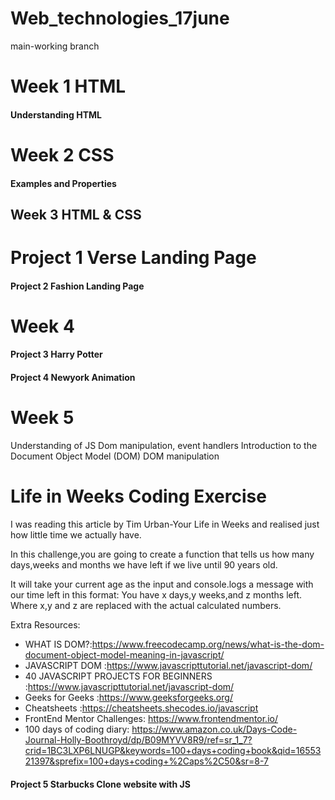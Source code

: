 # Web_technologies_17june

main-working branch

# Week 1 HTML
#### Understanding HTML
# Week 2 CSS
#### Examples and Properties
## Week 3 HTML & CSS
# Project 1 Verse Landing Page
#### Project 2 Fashion Landing Page
# Week 4 
#### Project 3 Harry Potter
#### Project 4 Newyork Animation
# Week 5
Understanding of JS
Dom manipulation, event handlers
Introduction to the Document Object Model (DOM)
DOM manipulation

# Life in Weeks Coding Exercise
I was reading this article by Tim Urban-Your Life in Weeks and realised just how little time we actually have.

In this challenge,you are going to create a function that tells us how many days,weeks and months we have left if we live until 90 years old.

It will take your current age as the input and console.logs a message with our time left in this format:
You have x days,y weeks,and z months left.
Where x,y and z are replaced with the actual calculated numbers.


Extra Resources:

- WHAT IS DOM?:https://www.freecodecamp.org/news/what-is-the-dom-document-object-model-meaning-in-javascript/
- JAVASCRIPT DOM :https://www.javascripttutorial.net/javascript-dom/
- 40 JAVASCRIPT PROJECTS FOR BEGINNERS :https://www.javascripttutorial.net/javascript-dom/
- Geeks for Geeks :https://www.geeksforgeeks.org/
- Cheatsheets :https://cheatsheets.shecodes.io/javascript
- FrontEnd Mentor Challenges: https://www.frontendmentor.io/
- 100 days of coding diary: https://www.amazon.co.uk/Days-Code-Journal-Holly-Boothroyd/dp/B09MYVV8R9/ref=sr_1_7?crid=1BC3LXP6LNUGP&keywords=100+days+coding+book&qid=1655321397&sprefix=100+days+coding+%2Caps%2C50&sr=8-7

#### Project 5 Starbucks Clone website with JS
